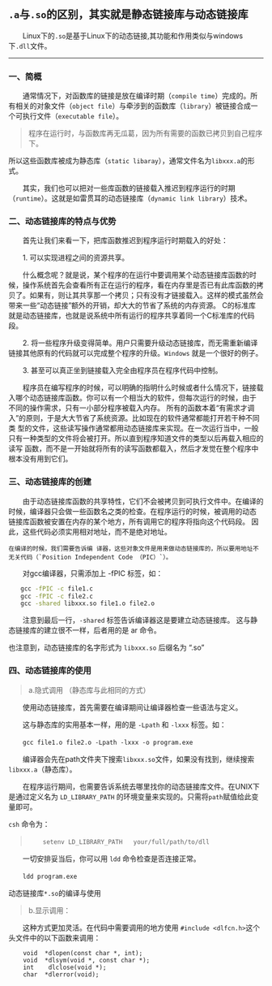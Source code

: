 ## `.a`与`.so`的区别，其实就是**静态链接库**与**动态链接库**

　　Linux下的`.so`是基于Linux下的动态链接,其功能和作用类似与windows下`.dll`文件。

------------------

### 一、简概

　　通常情况下，对函数库的链接是放在编译时期（`compile time`）完成的。所有相关的对象文件（`object file`）与牵涉到的函数库（`library`）被链接合成一个可执行文件（`executable file`）。

>程序在运行时，与函数库再无瓜葛，因为所有需要的函数已拷贝到自己程序下。

所以这些函数库被成为静态库（`static libaray`），通常文件名为`libxxx.a`的形式。


　　其实，我们也可以把对一些库函数的链接载入推迟到程序运行的时期（`runtime`）。这就是如雷贯耳的动态链接库（`dynamic link library`）技术。

### 二、动态链接库的特点与优势

　　首先让我们来看一下，把库函数推迟到程序运行时期载入的好处：

　　1. 可以实现进程之间的资源共享。

　　什么概念呢？就是说，某个程序的在运行中要调用某个动态链接库函数的时候，操作系统首先会查看所有正在运行的程序，看在内存里是否已有此库函数的拷 贝了。如果有，则让其共享那一个拷贝；只有没有才链接载入。这样的模式虽然会带来一些“动态链接”额外的开销，却大大的节省了系统的内存资源。
    C的标准库 就是动态链接库，也就是说系统中所有运行的程序共享着同一个C标准库的代码段。

　　2. 将一些程序升级变得简单。用户只需要升级动态链接库，而无需重新编译链接其他原有的代码就可以完成整个程序的升级。`Windows` 就是一个很好的例子。

　　3. 甚至可以真正坐到链接载入完全由程序员在程序代码中控制。

　　程序员在编写程序的时候，可以明确的指明什么时候或者什么情况下，链接载入哪个动态链接库函数。你可以有一个相当大的软件，但每次运行的时候，由于 不同的操作需求，只有一小部分程序被载入内存。
    所有的函数本着“有需求才调入”的原则，于是大大节省了系统资源。比如现在的软件通常都能打开若干种不同类 型的文件，这些读写操作通常都用动态链接库来实现。在一次运行当中，一般只有一种类型的文件将会被打开。所以直到程序知道文件的类型以后再载入相应的读写 函数，而不是一开始就将所有的读写函数都载入，然后才发觉在整个程序中根本没有用到它们。

### 三、动态链接库的创建

　　由于动态链接库函数的共享特性，它们不会被拷贝到可执行文件中。在编译的时候，编译器只会做一些函数名之类的检查。在程序运行的时候，被调用的动态 链接库函数被安置在内存的某个地方，所有调用它的程序将指向这个代码段。
    因此，这些代码必须实用相对地址，而不是绝对地址。
    
    在编译的时候，我们需要告诉编 译器，这些对象文件是用来做动态链接库的，所以要用地址不无关代码（`Position Independent Code （PIC）`）。

　　对gcc编译器，只需添加上 -fPIC 标签，如：
```bash
　　gcc -fPIC -c file1.c
　　gcc -fPIC -c file2.c
　　gcc -shared libxxx.so file1.o file2.o
```
　　注意到最后一行，`-shared` 标签告诉编译器这是要建立动态链接库。
这与静态链接库的建立很不一样，后者用的是 ar 命令。

也注意到，动态链接库的名字形式为 `libxxx.so` 后缀名为 “.so”

### 四、动态链接库的使用

> a.隐式调用 （静态库与此相同的方式）

　　使用动态链接库，首先需要在编译期间让编译器检查一些语法与定义。

　　这与静态库的实用基本一样，用的是 `-Lpath` 和 `-lxxx` 标签。如：

　　`gcc file1.o file2.o -Lpath -lxxx -o program.exe`

　　编译器会先在path文件夹下搜索`libxxx.so`文件，如果没有找到，继续搜索`libxxx.a`（静态库）。

　　在程序运行期间，也需要告诉系统去哪里找你的动态链接库文件。在UNIX下是通过定义名为 `LD_LIBRARY_PATH` 的环境变量来实现的。只需将`path`赋值给此变量即可。

`csh` 命令为：

>　　`setenv LD_LIBRARY_PATH   your/full/path/to/dll`

　　一切安排妥当后，你可以用 `ldd` 命令检查是否连接正常。

　　`ldd program.exe`

动态链接库`*.so`的编译与使用

>b.显示调用：

　　这种方式更加灵活。在代码中需要调用的地方使用 `#include <dlfcn.h>`这个头文件中的以下函数来调用：

 
```
    void  *dlopen(const char *, int);
    void  *dlsym(void *, const char *);
    int    dlclose(void *);
    char  *dlerror(void);
```

